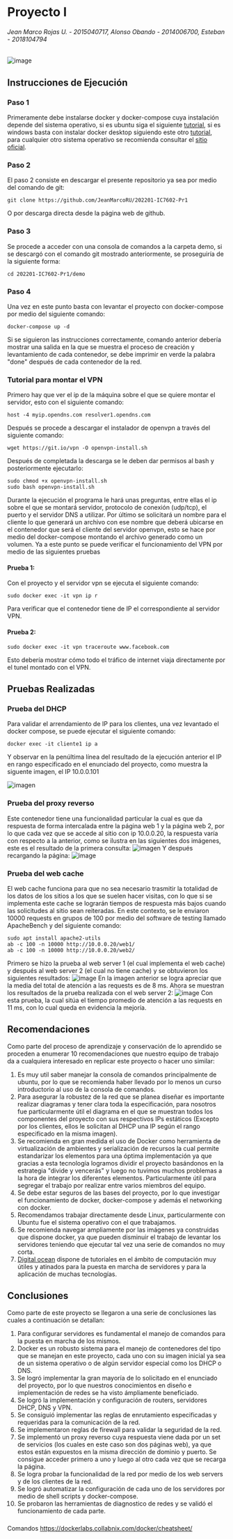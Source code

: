 # Proyecto I

###### Jean Marco Rojas U. - 2015040717, Alonso Obando - 2014006700, Esteban - 2018104794

![image](https://user-images.githubusercontent.com/15478613/162591470-a658ec42-2ce4-4e73-abef-aea8b82d2c0d.png)

## Instrucciones de Ejecución

### Paso 1

Primeramente debe instalarse docker y docker-compose cuya instalación depende del sistema operativo, si es ubuntu siga el siguiente [tutorial](https://www.digitalocean.com/community/tutorials/how-to-install-and-use-docker-compose-on-ubuntu-20-04-es), si es windows basta con instalar docker desktop siguiendo este otro [tutorial](https://docs.docker.com/desktop/windows/install/), para cualquier otro sistema operativo se recomienda consultar el [sitio oficial](https://docs.docker.com/get-docker/).

### Paso 2

El paso 2 consiste en descargar el presente repositorio ya sea por medio del comando de git:

```
git clone https://github.com/JeanMarcoRU/202201-IC7602-Pr1
```

O por descarga directa desde la página web de github.

### Paso 3

Se procede a acceder con una consola de comandos a la carpeta demo, si se descargó con el comando git mostrado anteriormente, se proseguiría de la siguiente forma:

```
cd 202201-IC7602-Pr1/demo
```

### Paso 4

Una vez en este punto basta con levantar el proyecto con docker-compose por medio del siguiente comando:

```
docker-compose up -d
```

Si se siguieron las instrucciones correctamente, comando anterior debería mostrar una salida en la que se muestra el proceso de creación y levantamiento de cada contenedor, se debe imprimir en verde la palabra "done" después de cada contenedor de la red.

### Tutorial para montar el VPN

Primero hay que ver el ip de la máquina sobre el que se quiere montar el servidor, esto con el siguiente comando:

```
host -4 myip.opendns.com resolver1.opendns.com
```

Después se procede a descargar el instalador de openvpn a través del siguiente comando:

```
wget https://git.io/vpn -O openvpn-install.sh
```

Después de completada la descarga se le deben dar permisos al bash y posteriormente ejecutarlo:

```
sudo chmod +x openvpn-install.sh
sudo bash openvpn-install.sh
```

Durante la ejecución el programa le hará unas preguntas, entre ellas el ip sobre el que se montará servidor, protocolo de conexión (udp/tcp), el puerto y el servidor DNS a utilizar.
Por último se solicitará un nombre para el cliente lo que generará un archivo con ese nombre que deberá ubicarse en el contenedor que será el cliente del servidor openvpn, esto se hace por medio del docker-compose montando el archivo generado como un volumen.
Ya a este punto se puede verificar el funcionamiento del VPN por medio de las siguientes pruebas

#### Prueba 1:

Con el proyecto y el servidor vpn se ejecuta el siguiente comando:

```
sudo docker exec -it vpn ip r
```

Para verificar que el contenedor tiene de IP el correspondiente al servidor VPN.

#### Prueba 2:

```
sudo docker exec -it vpn traceroute www.facebook.com
```

Esto debería mostrar cómo todo el tráfico de internet viaja directamente por el tunel montado con el VPN.

## Pruebas Realizadas

### Prueba del DHCP

Para validar el arrendamiento de IP para los clientes, una vez levantado el docker compose, se puede ejecutar el siguiente comando:

```
docker exec -it cliente1 ip a
```

Y observar en la penúltima línea del resultado de la ejecución anterior el IP en rango especificado en el enunciado del proyecto, como muestra la siguente imagen, el IP 10.0.0.101

![imagen](https://github.com/JeanMarcoRU/202201-IC7602-Pr1/blob/main/pruebas/cliente1%20ip%20address.png)

### Prueba del proxy reverso

Este contenedor tiene una funcionalidad particular la cual es que da respuesta de forma intercalada entre la página web 1 y la página web 2, por lo que cada vez que se accede al sitio con ip 10.0.0.20, la respuesta varía con respecto a la anterior, como se ilustra en las siguientes dos imágenes, este es el resultado de la primera consulta:
![imagen](https://github.com/JeanMarcoRU/202201-IC7602-Pr1/blob/main/pruebas/request1.jpeg)
Y después recargando la página:
![image](https://user-images.githubusercontent.com/15478613/166093183-75e9f221-beaf-42ab-8852-6be65a624282.png)

### Prueba del web cache

El web cache funciona para que no sea necesario trasmitir la totalidad de los datos de los sitios a los que se suelen hacer visitas, con lo que si se implementa este cache se lograrán tiempos de respuesta más bajos cuando las solicitudes al sitio sean reiteradas. En este contexto, se le enviaron 10000 requests en grupos de 100 por medio del software de testing llamado ApacheBench y del siguiente comando:

```
sudo apt install apache2-utils
ab -c 100 -n 10000 http://10.0.0.20/web1/
ab -c 100 -n 10000 http://10.0.0.20/web2/
```

Primero se hizo la prueba al web server 1 (el cual implementa el web cache) y después al web server 2 (el cual no tiene cache) y se obtuvieron los siguientes resultados:
![image](https://user-images.githubusercontent.com/15478613/166093244-014f7908-96ba-4596-abe6-0659e6394259.png)
En la imagen anterior se logra apreciar que la media del total de atención a las requests es de 8 ms.
Ahora se muestran los resultados de la prueba realizada con el web server 2:
![image](https://user-images.githubusercontent.com/15478613/166093257-817e2f6f-197b-44db-88c7-7474483d7c4e.png)
Con esta prueba, la cual sitúa el tiempo promedio de atención a las requests en 11 ms, con lo cual queda en evidencia la mejoría.

## Recomendaciones

Como parte del proceso de aprendizaje y conservación de lo aprendido se proceden a enumerar 10 recomendaciones que nuestro equipo de trabajo da a cualquiera interesado en replicar este proyecto o hacer uno similar:

1. Es muy util saber manejar la consola de comandos principalmente de ubuntu, por lo que se recomienda haber llevado por lo menos un curso introductorio al uso de la consola de comandos.
2. Para asegurar la robustez de la red que se planea diseñar es importante realizar diagramas y tener clara toda la especificación, para nosotros fue particularmente útil el diagrama en el que se muestran todos los componentes del proyecto con sus respectivos IPs estáticos (Excepto por los clientes, ellos le solicitan al DHCP una IP según el rango especificado en la misma imagen).
3. Se recomienda en gran medida el uso de Docker como herramienta de virtualización de ambientes y serialización de recursos la cual permite estandarizar los elementos para una óptima implementación ya que gracias a esta tecnología logramos dividir el proyecto basándonos en la estrategia "divide y vencerás" y luego no tuvimos muchos problemas a la hora de integrar los diferentes elementos. Particularmente útil para segregar el trabajo por realizar entre varios miembros del equipo.
4. Se debe estar seguros de las bases del proyecto, por lo que investigar el funcionamiento de docker, docker-compose y además el networking con docker.
5. Recomendamos trabajar directamente desde Linux, particularmente con Ubuntu fue el sistema operativo con el que trabajamos.
6. Se recomienda navegar ampliamente por las imágenes ya construidas que dispone docker, ya que pueden disminuir el trabajo de levantar los servidores teniendo que ejecutar tal vez una serie de comandos no muy corta.
7. [Digital ocean](https://www.digitalocean.com) dispone de tutoriales en el ámbito de computación muy útiles y atinados para la puesta en marcha de servidores y para la aplicación de muchas tecnologías.

## Conclusiones

Como parte de este proyecto se llegaron a una serie de conclusiones las cuales a continuación se detallan:

1. Para configurar servidores es fundamental el manejo de comandos para la puesta en marcha de los mismos.
2. Docker es un robusto sistema para el manejo de contenedores del tipo que se manejan en este proyecto, cada uno con su imagen inicial ya sea de un sistema operativo o de algún servidor especial como los DHCP o DNS.
3. Se logró implementar la gran mayoría de lo solicitado en el enunciado del proyecto, por lo que nuestros conocimientos en diseño e implementación de redes se ha visto ámpliamente beneficiado.
4. Se logró la implementación y configuración de routers, servidores DHCP, DNS y VPN.
5. Se consiguió implementar las reglas de enrutamiento especificadas y requeridas para la comunicación de la red.
6. Se implementaron reglas de firewall para validar la seguridad de la red.
7. Se implementó un proxy reverso cuya respuesta viene dada por un set de servicios (los cuales en este caso son dos páginas web), ya que estos están expuestos en la misma dirección de dominio y puerto. Se consigue acceder primero a uno y luego al otro cada vez que se recarga la página.
8. Se logra probar la funcionalidad de la red por medio de los web servers y de los clientes de la red.
9. Se logró automatizar la configuración de cada uno de los servidores por medio de shell scripts y docker-compose.
10. Se probaron las herramientas de diagnostico de redes y se validó el funcionamiento de cada parte.

###

Comandos
https://dockerlabs.collabnix.com/docker/cheatsheet/
